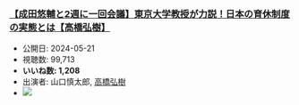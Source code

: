 ### [【成田悠輔と2週に一回会議】東京大学教授が力説！日本の育休制度の実態とは【高橋弘樹】](https://www.youtube.com/watch?v=fNqraiVSyjc)
-   公開日: 2024-05-21
-   視聴数: 99,713
-   **いいね数: 1,208**
-   出演者: 山口慎太郎, [高橋弘樹](/rehacq_fan/people/高橋弘樹 "wikilink")
- [![](https://img.youtube.com/vi/fNqraiVSyjc/hqdefault.jpg)](https://www.youtube.com/watch?v=fNqraiVSyjc)
